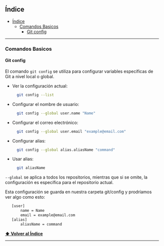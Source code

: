 ## Índice

- [Índice](#índice)
  - [Comandos Basicos](#comandos-basicos)
    - [Git config](#git-config)

---

### Comandos Basicos

#### **Git config**

El comando `git config` se utiliza para configurar variables específicas de Git a nivel local o global.

- Ver la configuración actual:
  ```bash
    git config --list
  ```

- Configurar el nombre de usuario:
  ```bash
    git config --global user.name "Name"
  ```

- Configurar el correo electrónico:
  ```bash
    git config --global user.email "example@email.com"
  ```

- Configurar alias:
  ```bash
    git config --global alias.aliasName "command"
  ```

- Usar alias:
  ```bash
    git aliasName 
  ```


`--global` se aplica a todos los repositorios, mientras que si se omite, la configuración es específica para el repositorio actual.


 
Esta configuración se guarda en nuestra carpeta git/config y prodríamos ver algo como esto:
 ```bash
    [user]
        name = Name
        email = example@email.com
    [alias]
        aliasName = command
  ```

**[⬆ Volver al Índice](#índice)**

---